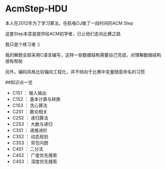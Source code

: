 # AcmStep-HDU
本人在2012年为了学习算法，在航电OJ做了一段时间的ACM Step

这套Step本意是提供给ACM初学者，已让他们走向比赛之路

我只是个练习者 :)

我的解题全部采用C语言编写，这样一些数据结构需要自己完成，对理解数据结构很有帮助

另外，编码风格比较偏向工程化，并不倾向于比赛中变量随意命名的习惯

##知识点一览

- C1S1 ： 输入输出
- C1S2 ： 基本计算与转换
- C1S3 ： 贪心算法
- C2S1 ： 数论相关
- C2S2 ： 递归算法
- C2S3 ： 大数与递归
- C3S1 ： 递推进阶
- C3S2 ： 动态规划
- C3S3 ： 背包问题
- C4S1 ： 二分法
- C4S2 ： 广度优先搜索
- C4S3 ： 深度优先搜索
